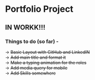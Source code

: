 # Portfolio Project

## IN WORKK!!!

### Things to do (so far) -
-> ~~Basic Layout with GitHub and LinkedIN~~ <br/>
-> ~~Add main title and format it~~ <br/>
-> ~~Make a typing animation for the roles~~ <br/>
-> ~~Add media query for mobile~~ <br/>
-> ~~Add Skills somewhere~~ <br/>
